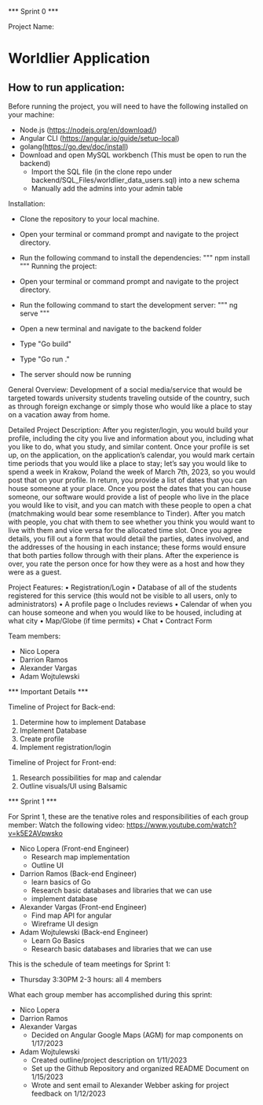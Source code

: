 *** Sprint 0 ***

Project Name:
# Worldlier Application

## How to run application:
Before running the project, you will need to have the following installed on your machine:

- Node.js (https://nodejs.org/en/download/)
- Angular CLI (https://angular.io/guide/setup-local)
- golang(https://go.dev/doc/install)
- Download and open MySQL workbench (This must be open to run the backend)
  - Import the SQL file (in the clone repo under backend/SQL_Files/worldlier_data_users.sql) into a new schema
  - Manually add the admins into your admin table

Installation:
- Clone the repository to your local machine.
- Open your terminal or command prompt and navigate to the project directory.
- Run the following command to install the dependencies:
"""
npm install
"""
Running the project:
- Open your terminal or command prompt and navigate to the project directory.

- Run the following command to start the development server:
"""
ng serve
"""
- Open a new terminal and navigate to the backend folder
- Type "Go build"
- Type "Go run ."
- The server should now be running

General Overview: Development of a social media/service that would be targeted towards university students traveling outside of the country, such as through foreign exchange or simply those who would like a place to stay on a vacation away from home.

Detailed Project Description: After you register/login, you would build your profile, including the city you live and information about you, including what you like to do, what you study, and similar content. Once your profile is set up, on the application, on the application’s calendar, you would mark certain time periods that you would like a place to stay; let’s say you would like to spend a week in Krakow, Poland the week of March 7th, 2023, so you would post that on your profile. In return, you provide a list of dates that you can house someone at your place. Once you post the dates that you can house someone, our software would provide a list of people who live in the place you would like to visit, and you can match with these people to open a chat (matchmaking would bear some resemblance to Tinder). After you match with people, you chat with them to see whether you think you would want to live with them and vice versa for the allocated time slot. Once you agree details, you fill out a form that would detail the parties, dates involved, and the addresses of the housing in each instance; these forms would ensure that both parties follow through with their plans. After the experience is over, you rate the person once for how they were as a host and how they were as a guest.

Project Features:
  •	Registration/Login
  •	Database of all of the students registered for this service (this would not be visible to all users, only to administrators)
  •	A profile page
    o	Includes reviews
  •	Calendar of when you can house someone and when you would like to be housed, including at what city
  •	Map/Globe (if time permits)
  •	Chat
  •	Contract Form

Team members:
  - Nico Lopera
  - Darrion Ramos
  - Alexander Vargas
  - Adam Wojtulewski

*** Important Details ***

Timeline of Project for Back-end:
  1) Determine how to implement Database
  2) Implement Database
  3) Create profile
  4) Implement registration/login
  

Timeline of Project for Front-end:
  1) Research possibilities for map and calendar
  2) Outline visuals/UI using Balsamic

*** Sprint 1 ***

For Sprint 1, these are the tenative roles and responsibilities of each group member:
Watch the following video: 
  https://www.youtube.com/watch?v=k5E2AVpwsko
  - Nico Lopera (Front-end Engineer)
    - Research map implementation
    - Outline UI
  - Darrion Ramos (Back-end Engineer)
    - learn basics of Go
    - Research basic databases and libraries that we can use
    - implement database
  - Alexander Vargas (Front-end Engineer)
    - Find map API for angular
    - Wireframe UI design
- Adam Wojtulewski (Back-end Engineer)
    - Learn Go Basics
    - Research basic databases and libraries that we can use 
    
This is the schedule of team meetings for Sprint 1:
- Thursday 3:30PM 2-3 hours: all 4 members

What each group member has accomplished during this sprint:
  - Nico Lopera
  - Darrion Ramos
  - Alexander Vargas
    - Decided on Angular Google Maps (AGM) for map components on 1/17/2023
  - Adam Wojtulewski
    - Created outline/project description on 1/11/2023
    - Set up the Github Repository and organized README Document on 1/15/2023
    - Wrote and sent email to Alexander Webber asking for project feedback on 1/12/2023

